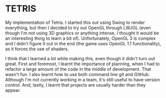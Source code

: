 TETRIS
======

My implementation of Tetris. I started this out using Swing to render everything, but then I decided to try out OpenGL through LWJGL (even though I'm not using 3D graphics or anything intense, I thought it would be an interesting thing to learn a bit of). Unfortunately, OpenGL 3 is complex and I didn't figure it out in the end (the game uses OpenGL 1.1 functionality), as it forces the use of shaders.

I think that I learned a lot while making this, even though it didn't turn out great. First and foremost, I learnt the importance of planning, when I had to refactor a large amount of the code in the middle of development. That wasn't fun. I also learnt how to use both command line git and GitHub. Although I'm not currently working in a team, it's still useful to have version control. And, lastly, I learnt that projects are usually harder than they appear.
